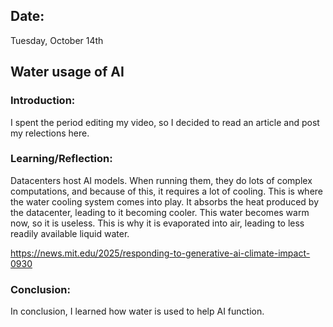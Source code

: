 ## Date:
Tuesday, October 14th

## Water usage of AI

### Introduction:
I spent the period editing my video, so I decided to read an article and post my relections here. 

### Learning/Reflection:
Datacenters host AI models. When running them, they do lots of complex computations, and because of this, it requires a lot of cooling. This is where the water cooling system comes into play. It absorbs the heat produced by the datacenter, leading to it becoming cooler. This water becomes warm now, so it is useless. This is why it is evaporated into air, leading to less readily available liquid water. 

[https://news.mit.edu/2025/responding-to-generative-ai-climate-impact-0930
](https://hbr.org/2024/07/the-uneven-distribution-of-ais-environmental-impacts)

### Conclusion:
In conclusion, I learned how water is used to help AI function.
